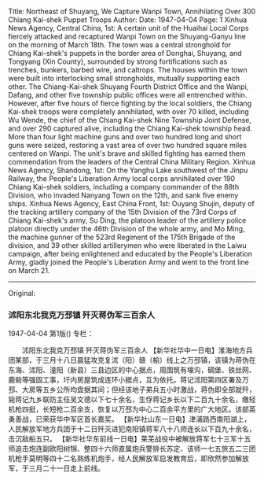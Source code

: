 Title: Northeast of Shuyang, We Capture Wanpi Town, Annihilating Over 300 Chiang Kai-shek Puppet Troops
Author:
Date: 1947-04-04
Page: 1
Xinhua News Agency, Central China, 1st: A certain unit of the Huaihai Local Corps fiercely attacked and recaptured Wanpi Town on the Shuyang-Ganyu line on the morning of March 18th. The town was a central stronghold for Chiang Kai-shek's puppets in the border area of Donghai, Shuyang, and Tongyang (Xin County), surrounded by strong fortifications such as trenches, bunkers, barbed wire, and caltrops. The houses within the town were built into interlocking small strongholds, mutually supporting each other. The Chiang-Kai-shek Shuyang Fourth District Office and the Wanpi, Dafang, and other five township public offices were all entrenched within. However, after five hours of fierce fighting by the local soldiers, the Chiang Kai-shek troops were completely annihilated, with over 70 killed, including Wu Wende, the chief of the Chiang Kai-shek Nine Township Joint Defense, and over 290 captured alive, including the Chiang Kai-shek township head. More than four light machine guns and over two hundred long and short guns were seized, restoring a vast area of over two hundred square miles centered on Wanpi. The unit's brave and skilled fighting has earned them commendation from the leaders of the Central China Military Region.
Xinhua News Agency, Shandong, 1st: On the Yanghu Lake southwest of the Jinpu Railway, the People's Liberation Army local corps annihilated over 190 Chiang Kai-shek soldiers, including a company commander of the 88th Division, who invaded Nanyang Town on the 12th, and sank five enemy ships.
Xinhua News Agency, East China Front, 1st: Ouyang Shujin, deputy of the tracking artillery company of the 15th Division of the 73rd Corps of Chiang Kai-shek's army, Su Ding, the platoon leader of the artillery police platoon directly under the 46th Division of the whole army, and Mo Ming, the machine gunner of the 523rd Regiment of the 175th Brigade of the division, and 39 other skilled artillerymen who were liberated in the Laiwu campaign, after being enlightened and educated by the People's Liberation Army, gladly joined the People's Liberation Army and went to the front line on March 21.



<hr /> 

Original: 


### 沭阳东北我克万邳镇  歼灭蒋伪军三百余人

1947-04-04
第1版()
专栏：

　　沭阳东北我克万邳镇
    歼灭蒋伪军三百余人
    【新华社华中一日电】淮海地方兵团某部，于三月十八日晨猛攻克复沭（阳）赣（榆）线上之万邳镇，该镇为蒋伪在东海、沭阳、潼阳（新县）三县边区的中心据点，周围筑有壕沟，碉堡、铁丝网、鹿砦等强固工事，圩内房屋筑成连环小据点，互为依托。蒋记沭阳第四区署及万邳、大房等五乡公所均盘据其间；但经该地子弟兵五小时激战，蒋伪即全部就歼，毙蒋记九乡联防主任吴文德以下七十余名，生俘蒋记乡长以下二百九十余名，缴轻机枪四挺，长短枪二百余支，恢复以万邳为中心二百余平方里的广大地区。该部英勇善战，已荣获华中军区首长嘉奖。
    【新华社山东一日电】津浦路西南阳湖上，人民解放军地方兵团于十二日歼灭进犯南阳镇蒋军八十八师连长以下百九十余名，击沉敌船五只。
    【新华社华东前线一日电】莱芜战役中被解放蒋军七十三军十五师追击炮连副欧阳树锦、整四十六师直属炮兵警排长苏定、该师一七五旅五二三团机枪手莫明等四十二名熟练机炮手，经人民解放军启发教育后，即欣然参加解放军，于三月二十一日走上前线。
